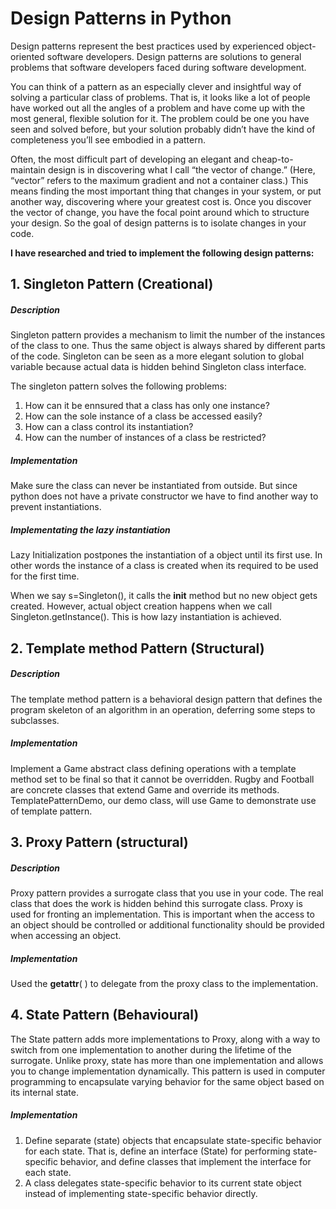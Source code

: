 # Design Patterns in Python #
Design patterns represent the best practices used by experienced 
object-oriented software developers. Design patterns are solutions
to general problems that software developers faced during software
development.

You can think of a pattern as an especially clever and 
insightful way of solving a particular class of problems. That is,
 it looks like a lot of people have worked out all the angles of a 
 problem and have come up with the most general, flexible solution 
 for it. The problem could be one you have seen and solved before, 
 but your solution probably didn’t have the kind of completeness 
 you’ll see embodied in a pattern.

Often, the most difficult part of developing an elegant and 
cheap-to-maintain design is in discovering what I call 
“the vector of change.” (Here, “vector” refers to the 
maximum gradient and not a container class.) This means 
finding the most important thing that changes in your system, 
or put another way, discovering where your greatest cost is. 
Once you discover the vector of change, you have the focal 
point around which to structure your design. So the goal of design
 patterns is to isolate changes in your code.
 
**I have researched and tried to implement the following design patterns:** 

## 1. Singleton Pattern (Creational)
##### Description
Singleton pattern provides a mechanism to limit the number of the 
instances of the class to one. Thus the same object is always shared 
by different parts of the code. Singleton can be seen as a more elegant 
solution to global variable because actual data is hidden behind 
Singleton class interface.

The singleton pattern solves the following problems:
1. How can it be ennsured that a class has only one instance?
2. How can the sole instance of a class be accessed easily?
2. How can a class control its instantiation? 
3. How can the number of instances of a class be restricted?

##### Implementation
Make sure the class can never be instantiated from outside. But since
python does not have a private constructor we have to find another way 
to prevent instantiations. 

##### Implementating the lazy instantiation
Lazy Initialization postpones the instantiation 
of a object until its first use. In other words the instance of a class 
is created when its required to be used for the first time.  

When we say s=Singleton(), it calls the __init__ method but no new 
object gets created. However, actual object creation happens when 
we call Singleton.getInstance(). This is how lazy instantiation is 
achieved.

## 2. Template method Pattern (Structural)
##### Description
The template method pattern is a behavioral design pattern that defines 
the program skeleton of an algorithm in an operation, deferring some 
steps to subclasses.

##### Implementation
Implement a Game abstract class defining operations with a 
template method set to be final so that it cannot be overridden. Rugby 
and Football are concrete classes that extend Game and override its methods.
TemplatePatternDemo, our demo class, will use Game to demonstrate use of 
template pattern.

## 3. Proxy Pattern (structural)
##### Description
Proxy pattern provides a surrogate class that you use in your code. The real 
class that does the work is hidden behind this surrogate class. Proxy is used
for fronting an implementation. This is important when the access to an object
should be controlled or additional functionality should be provided when 
accessing an object.

##### Implementation
Used the __getattr__( ) to delegate from the proxy class to the implementation.

## 4. State Pattern (Behavioural)
The State pattern adds more implementations to Proxy, along with a way to switch
 from one implementation to another during the lifetime of the surrogate. Unlike
 proxy, state has more than one implementation and allows you to change 
 implementation dynamically. This pattern is used in computer programming to 
 encapsulate varying behavior for the same object based on its internal state.
 
##### Implementation
1. Define separate (state) objects that encapsulate state-specific behavior for 
    each state. That is, define an interface (State) for performing state-specific
     behavior, and define classes that implement the interface for each state.
2. A class delegates state-specific behavior to its current state object instead
     of implementing state-specific behavior directly.



